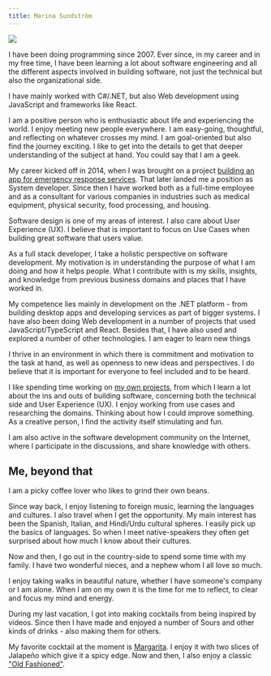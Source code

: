 ```yaml
---
title: Marina Sundström
---
```


<a href="/images/profile.jpeg">
<img class="rounded-circle right" src="/images/profile.jpeg" /></a>

I have been doing programming since 2007. Ever since, in my career and in my free time, I have been learning a lot about software engineering and all the different aspects involved in building software, not just the technical but also the organizational side.

I have mainly worked with C#/.NET, but also Web development using JavaScript and frameworks like React.

I am a positive person who is enthusiastic about life and experiencing the world. I enjoy meeting new people everywhere. I am easy-going, thoughtful, and reflecting on whatever crosses my mind. I am goal-oriented but also find the journey exciting. I like to get into the details to get that deeper understanding of the subject at hand. You could say that I am a geek.


My career kicked off in 2014, when I was brought on a project [building an app for emergency response services](/blog/building-software-for-emergency-response). That later landed me a position as System developer. Since then I have worked both as a full-time employee and as a consultant for various companies in industries such as medical equipment, physical security, food processing, and housing.


Software design is one of my areas of interest. I also care about User Experience (UX). I believe that is important to focus on Use Cases when building great software that users value.

As a full stack developer, I take a holistic perspective on software development. My motivation is in understanding the purpose of what I am doing and how it helps people. What I contribute with is my skills, insights, and knowledge from previous business domains and places that I have worked in.

My competence lies mainly in development on the .NET platform - from building desktop apps and developing services as part of bigger systems. I have also been doing Web development in a number of projects that used JavaScript/TypeScript and React. Besides that, I have also used and explored a number of other technologies. I am eager to learn new things

I thrive in an environment in which there is commitment and motivation to the task at hand, as well as openness to new ideas and perspectives. I do believe that it is important for everyone to feel included and to be heard.

I like spending time working on [my own projects](/portfolio), from which I learn a lot about the ins and outs of building software, concerning both the technical side and User Experience (UX). I enjoy working from use cases and researching the domains. Thinking about how I could improve something. As a creative person, I find the activity itself stimulating and fun. 

I am also active in the software development community on the Internet, where I participate in the discussions, and share knowledge with others.

## Me, beyond that

I am a picky coffee lover who likes to grind their own beans.

Since way back, I enjoy listening to foreign music, learning the languages and cultures. I also travel when I get the opportunity. My main interest has been the Spanish, Italian, and Hindi/Urdu cultural spheres. I easily pick up the basics of languages. So when I meet native-speakers they often get surprised about how much I know about their cultures.

Now and then, I go out in the country-side to spend some time with my family. I have two wonderful nieces, and a nephew whom I all love so much.

I enjoy taking walks in beautiful nature, whether I have someone's company or I am alone. When I am on my own it is the time for me to reflect, to clear and focus my mind and energy. 

During my last vacation, I got into making cocktails from being inspired by videos. Since then I have made and enjoyed a number of Sours and other kinds of drinks - also making them for others. 

My favorite cocktail at the moment is [Margarita](https://en.wikipedia.org/wiki/Margarita). I enjoy it with two slices of Jalapeño which give it a spicy edge. Now and then, I also enjoy a classic ["Old Fashioned"](https://en.wikipedia.org/wiki/Old_fashioned_(cocktail)).